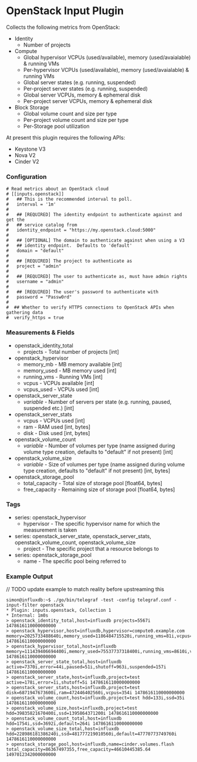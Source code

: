 # OpenStack Input Plugin

Collects the following metrics from OpenStack:

* Identity
    * Number of projects
* Compute
    * Global hypervisor VCPUs (used/available), memory (used/avaialable) & running VMs
    * Per-hypervisor VCPUs (used/available), memory (used/avaialable) & running VMs
    * Global server states (e.g. running, suspended)
    * Per-project server states (e.g. running, suspended)
    * Global server VCPUs, memory & ephemeral disk
    * Per-project server VCPUs, memory & ephemeral disk
* Block Storage
    * Global volume count and size per type
    * Per-project volume count and size per type
    * Per-Storage pool utilization

At present this plugin requires the following APIs:

* Keystone V3
* Nova V2
* Cinder V2

### Configuration

```
# Read metrics about an OpenStack cloud
# [[inputs.openstack]]
#   ## This is the recommended interval to poll.
#   interval = '1m'
#
#   ## [REQUIRED] The identity endpoint to authenticate against and get the
#   ## service catalog from
#   identity_endpoint = "https://my.openstack.cloud:5000"
#
#   ## [OPTIONAL] The domain to authenticate against when using a V3
#   ## identity endpoint.  Defaults to 'default'
#   domain = "default"
#
#   ## [REQUIRED] The project to authenticate as
#   project = "admin"
#
#   ## [REQUIRED] The user to authenticate as, must have admin rights
#   username = "admin"
#
#   ## [REQUIRED] The user's password to authenticate with
#   password = "Passw0rd"
#
#  ## Whether to verify HTTPS connections to OpenStack APIs when gathering data
#  verify_https = true
```

### Measurements & Fields

* openstack_identity_total
    * projects - Total number of projects [int]
* openstack_hypervisor
    * memory_mb - MB memory available [int]
    * memory_used - MB memory used [int]
    * running_vms - Running VMs [int]
    * vcpus - VCPUs available [int]
    * vcpus_used - VCPUs used [int]
* openstack_server_state
    * _variable_ - Number of servers per state (e.g. running, paused, suspended etc.) [int]
* openstack_server_stats
    * vcpus - VCPUs used [int]
    * ram - RAM used [int, bytes]
    * disk - Disk used [int, bytes]
* openstack_volume_count
    * _variable_ - Number of volumes per type (name assigned during volume type creation, defaults to "default" if not present) [int]
* openstack_volume_size
    * _variable_ - Size of volumes per type (name assigned during volume type creation, defaults to "default" if not present) [int, bytes]
* openstack_storage_pool
    * total_capacity - Total size of storage pool [float64, bytes]
    * free_capacity - Remaining size of storage pool [float64, bytes]

### Tags

* series: openstack_hypervisor
    * hypervisor - The specific hypervisor name for which the measurement is taken
* series: openstack_server_state, openstack_server_stats, openstack_volume_count, openstack_volume_size
    * project - The specific project that a resource belongs to
* series: openstack_storage_pool
    * name - The specific pool being referred to

### Example Output

// TODO update example to match reality before upstreaming this
```
simon@influxdb:~$ ./go/bin/telegraf -test -config telegraf.conf -input-filter openstack
* Plugin: inputs.openstack, Collection 1
* Internal: 1m0s
> openstack_identity_total,host=influxdb projects=5567i 1478616110000000000
> openstack_hypervisor,host=influxdb,hypervisor=compute0.example.com memory=2025733488640i,memory_used=1186484715520i,running_vms=81i,vcpus=32i,vcpus_used=104i 1478616110000000000
> openstack_hypervisor_total,host=influxdb memory=111439406694400i,memory_used=75537737318400i,running_vms=8610i,vcpus=10720i,vcpus_used=24910i 1478616110000000000
> openstack_server_state_total,host=influxdb active=7370i,error=44i,paused=51i,shutoff=963i,suspended=157i 1478616110000000000
> openstack_server_state,host=influxdb,project=test active=178i,error=1i,shutoff=5i 1478616110000000000
> openstack_server_stats,host=influxdb,project=test disk=6871947673600i,ram=472446402560i,vcpus=354i 1478616110000000000
> openstack_volume_count,host=influxdb,project=test hdd=133i,ssd=35i 1478616110000000000
> openstack_volume_size,host=influxdb,project=test hdd=39835821670400i,ssd=1395864371200i 1478616110000000000
> openstack_volume_count_total,host=influxdb hdd=1754i,ssd=3692i,default=264i 1478616110000000000
> openstack_volume_size_total,host=influxdb hdd=228986181386240i,ssd=481777219010560i,default=47770773749760i 1478616110000000000
> openstack_storage_pool,host=influxdb,name=cinder.volumes.flash total_capacity=86367497355,free_capacity=46610445385.64 1497012342000000000
```
